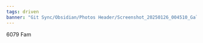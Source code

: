 ```yaml
---
tags: driven
banner: "Git Sync/Obsidian/Photos Header/Screenshot_20250126_004510_Gallery.jpg"
---
```

6079 Fam